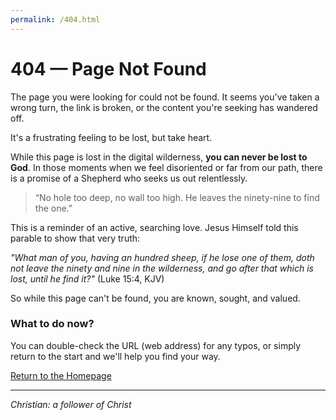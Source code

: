 ```yaml
---
permalink: /404.html
---
```


# 404 — Page Not Found

The page you were looking for could not be found. It seems you've taken a wrong turn, the link is broken, or the content you're seeking has wandered off.

It's a frustrating feeling to be lost, but take heart.

While this page is lost in the digital wilderness, **you can never be lost to God**. In those moments when we feel disoriented or far from our path, there is a promise of a Shepherd who seeks us out relentlessly.

> “No hole too deep, no wall too high. He leaves the ninety-nine to find the one.”

This is a reminder of an active, searching love. Jesus Himself told this parable to show that very truth:

_"What man of you, having an hundred sheep, if he lose one of them, doth not leave the ninety and nine in the wilderness, and go after that which is lost, until he find it?"_ (Luke 15:4, KJV)

So while this page can't be found, you are known, sought, and valued.

### What to do now?

You can double-check the URL (web address) for any typos, or simply return to the start and we'll help you find your way.

[Return to the Homepage](index.html)

---

_Christian: a follower of Christ_
